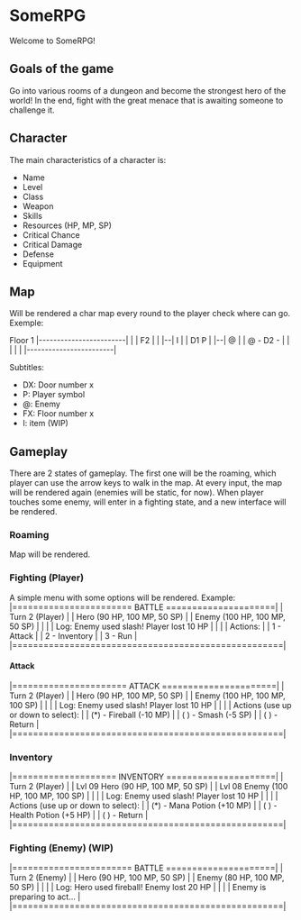 # SomeRPG
Welcome to SomeRPG!

## Goals of the game
Go into various rooms of a dungeon and become the strongest hero of the world! In the end, fight with the great menace that is awaiting someone to challenge it.

## Character
The main characteristics of a character is:
- Name
- Level
- Class
- Weapon
- Skills
- Resources (HP, MP, SP)
- Critical Chance
- Critical Damage
- Defense
- Equipment

## Map
Will be rendered a char map every round to the player check where can go. Exemple:

Floor 1
|------------------------|
|        | F2 |          |
|--|                 I   |
| D1      P              |
|--|            @        |
|      @         - D2 -  |
|                |    |  |
|------------------------|

Subtitles:
- DX: Door number x
- P: Player symbol
- @: Enemy
- FX: Floor number x
- I: item (WIP)

## Gameplay
There are 2 states of gameplay. The first one will be the roaming, which player can use the arrow keys to walk in the map. At every input, the map will be rendered again (enemies will be static, for now). When player touches some enemy, will enter in a fighting state, and a new interface will be rendered.

### Roaming
Map will be rendered.

### Fighting (Player)
A simple menu with some options will be rendered. Example:
|======================= BATTLE =====================|
| Turn 2 (Player)                                    |
|     Hero         (90  HP, 100 MP, 50 SP)           |
|     Enemy        (100 HP, 100 MP, 50 SP)           |
|                                                    |
| Log: Enemy used slash! Player lost 10 HP           |
|                                                    |
| Actions:                                           |
| 1 - Attack                                         |
| 2 - Inventory                                      |
| 3 - Run                                            |
|====================================================|

#### Attack
|====================== ATTACK ======================|
| Turn 2 (Player)                                    |
|     Hero         (90  HP, 100 MP, 50  SP)          |
|     Enemy        (100 HP, 100 MP, 100 SP)          |
|                                                    |
| Log: Enemy used slash! Player lost 10 HP           |
|                                                    |
| Actions (use up or down to select):                |
| (*) - Fireball (-10 MP)                            |
| ( ) - Smash (-5 SP)                                |
| ( ) - Return                                       |
|====================================================|

### Inventory
|==================== INVENTORY =====================|
| Turn 2 (Player)                                    |
|     Lvl 09 Hero         (90  HP, 100 MP, 50  SP)   |
|     Lvl 08 Enemy        (100 HP, 100 MP, 100 SP)   |
|                                                    |
| Log: Enemy used slash! Player lost 10 HP           |
|                                                    |
| Actions (use up or down to select):                |
| (*) - Mana Potion (+10 MP)                         |
| ( ) - Health Potion (+5 HP)                        |
| ( ) - Return                                       |
|====================================================|

### Fighting (Enemy) (WIP)
|======================= BATTLE =====================|
| Turn 2 (Enemy)                                     |
|     Hero         (90  HP, 100 MP, 50 SP)           |
|     Enemy        (80  HP, 100 MP, 50 SP)           |
|                                                    |
| Log: Hero used fireball! Enemy lost 20 HP          |
|                                                    |
| Enemy is preparing to act...                       |
|====================================================|